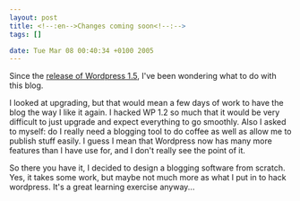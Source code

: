 ```yaml
--- 
layout: post
title: <!--:en-->Changes coming soon<!--:-->
tags: []

date: Tue Mar 08 00:40:34 +0100 2005
---
```

<!--:en-->Since the <a href="http://wordpress.org/development/2005/02/strayhorn/">release of Wordpress 1.5</a>, I've been wondering what to do with this blog. 

I looked at upgrading, but that would mean a few days of work to have the blog the way I like it again. I hacked WP 1.2 so much that it would be very difficult to just upgrade and expect everything to go smoothly. Also I asked to myself: do I really need a blogging tool to do coffee as well as allow me to publish stuff easily. I guess I mean that Wordpress now has many more features than I have use for, and I don't really see the point of it.

So there you have it, I decided to design a blogging software from scratch. Yes, it takes some work, but maybe not much more as what I put in to hack wordpress. It's a great learning exercise anyway...
<!--:-->
